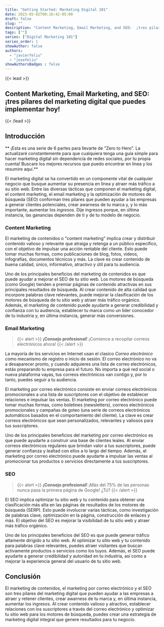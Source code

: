 ```yaml
---
title: "Getting Started: Marketing Digital 101"
date: 2023-05-02T00:16:42-05:00
draft: false
slug: ""
description: "Content Marketing, Email Marketing, and SEO:  ¡tres pilares del marketing digital que puedes implementar hoy!"
tags: [""]
series: ["Digital Marketing 101"]
series_order: 1
showAuthor: false
authors:
  - "javierfeliu"
  - "josefeliu"
showAuthorsBadges : false 
---
```

{{< lead >}}

## Content Marketing, Email Marketing, and SEO:  ¡tres pilares del marketing digital que puedes implementar hoy!

{{< /lead >}}

## Introducción

** ¡Esta es una serie de 6 partes para llevarte de "Zero to Hero". La actualizaré constantemente para que cualquiera tenga una guía simple para hacer marketing digital sin dependencia de redes sociales, por tu propia cuenta! Buscare los mejores recursos que puedo encontrar en línea y los resumire aquí.**

El marketing digital se ha convertido en un componente vital de cualquier negocio que busque aumentar su presencia en línea y atraer más tráfico a su sitio web. Entre las diversas tácticas que componen el marketing digital, el content marketing, el email marketing y la optimización de motores de búsqueda (SEO) conforman tres pilares que pueden ayudar a las empresas a generar clientes potenciales, crear awarness de tu marca y, y lo más importante, aumentar los *ingresos*. Dije ingresos porque, en última instancia, las ganancias dependen de ti y de tu modelo de negocio.

### Content Marketing

El marketing de contenidos o "content marketing" implica crear y distribuir contenido valioso y relevante que atraiga y retenga a un público especifico, con el objetivo de impulsar una acción rentable del cliente. Esto puede tomar muchas formas, como publicaciones de blog, fotos, videos, infografías, documentos técnicos y más. La clave es crear contenido de buena calidad, único, informativo, atractivo y útil para tu audiencia.

Uno de los principales beneficios del marketing de contenidos es que puede ayudar a mejorar el SEO de tu sitio web. Los motores de búsqueda (como Google) tienden a premiar páginas de contenido atractivas en sus principales resultados de búsqueda. Al crear contenido de alta calidad que incorpore palabras clave relevantes, puede mejorar la clasificación de los motores de búsqueda de tu sitio web y atraer más tráfico orgánico. Además, el marketing de contenido puede ayudarte a generar credibilidad y confianza con tu audiencia, establecer tu marca como un líder conocedor de tu industria y, en última instancia, generar más conversiones.

### Email Marketing

>{{< alert >}}
**¡Consejo profesional!** ¡Comience a recopilar correos electrónicos ahora!
{{< /alert >}}

La mayoría de los servicios en Internet usan el clasico *Correo electrónico* como mecanismo de registro o inicio de sesión. El correo electrónico no va a desaparecer pronto, y cuando adquieres una lista de correo electrónicos, estás preparando tu empresa para el futuro. No importa a qué red social o nueva plataforma vayas, tus correos electrónicos van contigo y, por lo tanto, puedes seguir a tu audiencia.

El marketing por correo electrónico consiste en enviar correos electrónicos promocionales a una lista de suscriptores con el objetivo de establecer relaciones e impulsar las ventas. El marketing por correo electrónico puede tomar muchas formas, como boletines (newsletters), correos electrónicos promocionales y campañas de goteo (una serie de correos electrónicos automáticos basados en el comportamiento del cliente). La clave es crear correos electrónicos que sean personalizados, relevantes y valiosos para tus suscriptores.

Uno de los principales beneficios del marketing por correo electrónico es que puede ayudarte a construir una base de clientes leales. Al enviar correos electrónicos regulares que brindan valor a tus suscriptores, puede generar confianza y lealtad con ellos a lo largo del tiempo. Además, el marketing por correo electrónico puede ayudarte a impulsar las ventas al promocionar tus productos o servicios directamente a tus suscriptores.

### SEO

>{{< alert >}}
**¡Consejo profesional!** ¡Más del 75% de las personas nunca pasa la primera página de Google! ¿Tú?
{{< /alert >}}

El SEO implica optimizar tu sitio web y tu contenido para obtener una clasificación más alta en las páginas de resultados de los motores de búsqueda (SERP). Esto puede involucrar varias tácticas, como investigación de palabras clave, optimización en la página, construcción de enlaces y más. El objetivo del SEO es mejorar la visibilidad de tu sitio web y atraer más tráfico orgánico.

Uno de los principales beneficios del SEO es que puede generar tráfico altamente dirigido a tu sitio web. Al optimizar tu sitio web y tu contenido para palabras clave relevantes, puedes atraer visitantes que buscan activamente productos o servicios como los tuyos. Además, el SEO puede ayudarte a generar credibilidad y autoridad en tu industria, así como a mejorar la experiencia general del usuario de tu sitio web.

## Conclusión

El marketing de contenidos, el marketing por correo electrónico y el SEO son tres pilares del marketing digital que pueden ayudar a las empresas a atraer y retener clientes, crear awarness de tu marca y, en última instancia, aumentar los ingresos. Al crear contenido valioso y atractivo, establecer relaciones con los suscriptores a través del correo electrónico y optimizar tu sitio web para los motores de búsqueda, puedes crear una estrategia de marketing digital integral que genere resultados para tu negocio.

